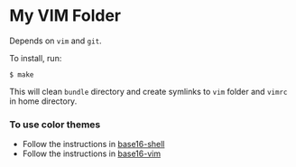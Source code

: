# My VIM Folder

Depends on `vim` and `git`.

To install, run:

```
$ make
```

This will clean `bundle` directory and create symlinks to `vim` folder and `vimrc` in home directory.

### To use color themes

* Follow the instructions in [base16-shell](https://github.com/chriskempson/base16-shell)
* Follow the instructions in [base16-vim](https://github.com/chriskempson/base16-vim)
